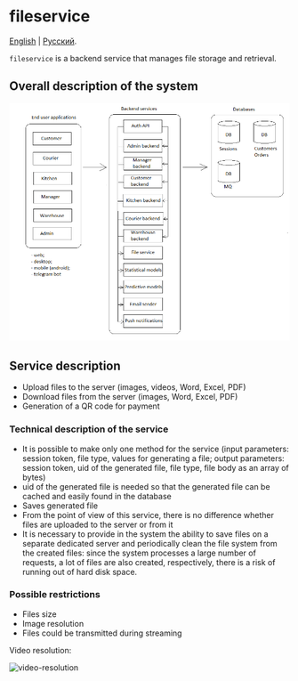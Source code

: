 # fileservice

[English](fileservice.md) | [Русский](fileservice.ru.md). 

`fileservice` is a backend service that manages file storage and retrieval.

## Overall description of the system 

![system_overall](../img/system_overall.png)

## Service description

- Upload files to the server (images, videos, Word, Excel, PDF)
- Download files from the server (images, Word, Excel, PDF)
- Generation of a QR code for payment

### Technical description of the service

- It is possible to make only one method for the service (input parameters: session token, file type, values for generating a file; output parameters: session token, uid of the generated file, file type, file body as an array of bytes)
- uid of the generated file is needed so that the generated file can be cached and easily found in the database
- Saves generated file
- From the point of view of this service, there is no difference whether files are uploaded to the server or from it
- It is necessary to provide in the system the ability to save files on a separate dedicated server and periodically clean the file system from the created files: since the system processes a large number of requests, a lot of files are also created, respectively, there is a risk of running out of hard disk space.

<!--
### Claculations 

- Resolution: 720p
- Measurement (in pixels): 1280x720
- Pixel count: 921,600
- Number of frames per second: 24 fps 
    - The image is updated every 41.5 ms (or 0.041 s)
- Data transimmited per second: 22,118,400 bytes (about 22 MB)
-->

### Possible restrictions

- Files size
- Image resolution
- Files could be transmitted during streaming

Video resolution: 

![video-resolution](https://zidivo.com/wp-content/uploads/2020/09/video-resolution.png)